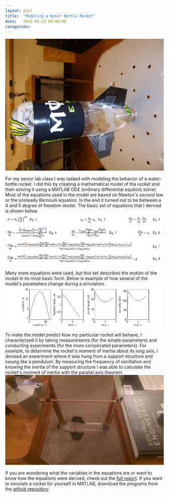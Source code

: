 ```yaml
---
layout: post
title:  "Modeling a Water Bottle Rocket"
date:   2015-04-23 00:00:00
categories: 
---
```


![alt text](/rocket.jpg)


For my senior lab class I was tasked with modeling the behavior of a water-bottle rocket.  I did this by creating a mathematical model of the rocket and then solving it using a MATLAB ODE (ordinary differential eqution) solver.  Most of the equations used in the model are based on Newton's second law or the unsteady Bernoulli equation.  In the end it turned out to be between a 4 and 5 degree of freedom model.  The basic set of equations that I derived is shown below.
![alt text](/equations.PNG)

Many more equations were used, but this set describes the motion of the rocket in its most basic form.  Below is example of how several of the model's parameters change during a simulation.
![alt text](/4040.jpg)



To make the model predict how my particular rocket will behave, I characterized it by taking measurements (for the simple parameters) and conducting experiments (for the more complicated parameters).  For example, to determine the rocket's moment of inertia about its long axis, I devised an experiment where it was hung from a support structure and swung like a pendulum.  By measuring the frequency of oscillation and knowing the inertia of the support structure I was able to calculate the rocket's moment of inertia with the parallel axis theorem.
![alt text](/inertia.jpg) 



If you are wondering what the variables in the equations are or want to know how the equations were derived, check out the [full report](/clharman_Sect3_Lab4.pdf).  If you want to simulate a rocket for yourself in MATLAB, download the programs from the [github repository](https://github.com/clharman/rocket-ode).
